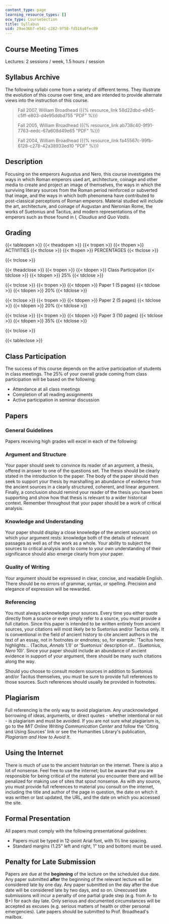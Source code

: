 ```yaml
---
content_type: page
learning_resource_types: []
ocw_type: CourseSection
title: Syllabus
uid: 29ae36b7-e541-c282-9f50-fd516a0fec09
---
```


Course Meeting Times
--------------------

Lectures: 2 sessions / week, 1.5 hours / session

Syllabus Archive
----------------

The following syllabi come from a variety of different terms. They illustrate the evolution of this course over time, and are intended to provide alternate views into the instruction of this course.

> Fall 2007, William Broadhead ({{% resource_link 58d22dbd-e945-c5ff-e803-d4e95ddbd755 "PDF" %}})
> 
> Fall 2005, William Broadhead ({{% resource_link ab738c40-9f91-7763-eedc-67a608d49e65 "PDF" %}})
> 
> Fall 2004, William Broadhead ({{% resource_link fa45567c-99fb-6128-c278-42a38933ed10 "PDF" %}})

Description
-----------

Focusing on the emperors Augustus and Nero, this course investigates the ways in which Roman emperors used art, architecture, coinage and other media to create and project an image of themselves, the ways in which the surviving literary sources from the Roman period reinforced or subverted that image, and the ways in which both phenomena have contributed to post-classical perceptions of Roman emperors. Material studied will include the art, architecture, and coinage of Augustan and Neronian Rome, the works of Suetonius and Tacitus, and modern representations of the emperors such as those found in _I, Claudius_ and _Quo Vadis_.

Grading
-------

{{< tableopen >}}
{{< theadopen >}}
{{< tropen >}}
{{< thopen >}}
ACTIVITIES
{{< thclose >}}
{{< thopen >}}
PERCENTAGES
{{< thclose >}}

{{< trclose >}}

{{< theadclose >}}
{{< tropen >}}
{{< tdopen >}}
Class Participation
{{< tdclose >}}
{{< tdopen >}}
25%
{{< tdclose >}}

{{< trclose >}}
{{< tropen >}}
{{< tdopen >}}
Paper 1 (5 pages)
{{< tdclose >}}
{{< tdopen >}}
20%
{{< tdclose >}}

{{< trclose >}}
{{< tropen >}}
{{< tdopen >}}
Paper 2 (5 pages)
{{< tdclose >}}
{{< tdopen >}}
20%
{{< tdclose >}}

{{< trclose >}}
{{< tropen >}}
{{< tdopen >}}
Paper 3 (10 pages)
{{< tdclose >}}
{{< tdopen >}}
35%
{{< tdclose >}}

{{< trclose >}}

{{< tableclose >}}

Class Participation
-------------------

The success of this course depends on the active participation of students in class meetings. The 25% of your overall grade coming from class participation will be based on the following:

*   Attendance at all class meetings
*   Completion of all reading assignments
*   Active participation in seminar discussion

Papers
------

### General Guidelines

Papers receiving high grades will excel in each of the following:

### Argument and Structure

Your paper should seek to convince its reader of an argument, a thesis, offered in answer to one of the questions set. The thesis should be clearly stated in the introduction to the paper. The body of the paper should then seek to support your thesis by marshalling an abundance of evidence from the ancient sources in a clearly structured, coherent, and linear argument. Finally, a conclusion should remind your reader of the thesis you have been supporting and show how that thesis is relevant to a wider historical context. Remember throughout that your paper should be a work of critical analysis.

### Knowledge and Understanding

Your paper should display a close knowledge of the ancient source(s) on which your argument rests: knowledge both of the details of relevant passages as well as of the work as a whole. Your ability to subject the sources to critical analysis and to come to your own understanding of their significance should also emerge clearly from your paper.

### Quality of Writing

Your argument should be expressed in clear, concise, and readable English. There should be no errors of grammar, syntax, or spelling. Precision and elegance of expression will be rewarded.

### Referencing

You must always acknowledge your sources. Every time you either quote directly from a source or even simply refer to a source, you must provide a full citation. Since this paper is intended to be written entirely from ancient sources, your citations will most likely be to Suetonius and/or Tacitus only. It is conventional in the field of ancient history to cite ancient authors in the text of an essay, not in footnotes or endnotes; so, for example: 'Tacitus here highlights... (Tacitus, _Annals_ 1.1)' or 'Suetonius' description of... (Suetonius, _Nero_ 10)'. Since your paper should include an abundance of ancient evidence in support of your argument, there should be many such citations along the way.  
  
Should you choose to consult modern sources in addition to Suetonius and/or Tacitus themselves, you must be sure to provide full references to those sources. Such references should usually be provided in footnotes.

Plagiarism
----------

Full referencing is the only way to avoid plagiarism. Any unacknowledged borrowing of ideas, arguments, or direct quotes - whether intentional or not - is plagiarism and must be avoided. If you are not sure what plagiarism is, go to the _MIT Online Writing Communication Center_ and follow the 'Citing and Using Sources' link or see the Humanities Library's publication, _Plagiarism and How to Avoid It_.

Using the Internet
------------------

There is much of use to the ancient historian on the internet. There is also a lot of nonsense. Feel free to use the internet; but be aware that you are responsible for being critical of the material you encounter there and will be penalized for making use of sites that spout nonsense. As with any source, you must provide full references to material you consult on the internet, including the title and author of the page in question, the date on which it was written or last updated, the URL, and the date on which you accessed the site.

Formal Presentation
-------------------

All papers must comply with the following presentational guidelines:

*   Papers must be typed in 12-point Arial font, with 1½ line spacing.
*   Standard margins (1.25" left and right, 1" top and bottom) must be used.

Penalty for Late Submission
---------------------------

Papers are due at the **beginning** of the lecture on the scheduled due date. Any paper submitted **after** the beginning of the relevant lecture will be considered late by one day. Any paper submitted on the day after the due date will be considered late by two days, and so on. Unexcused late submissions will incur a penalty of one partial grade step (e.g. from A- to B+) for each day late. Only serious and documented circumstances will be accepted as excuses (e.g. serious matters of health or other personal emergencies). Late papers should be submitted to Prof. Broadhead's mailbox.